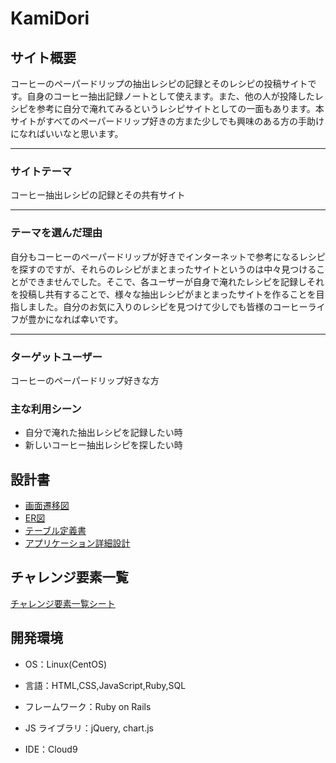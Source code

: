 # KamiDori

## サイト概要

コーヒーのペーパードリップの抽出レシピの記録とそのレシピの投稿サイトです。自身のコーヒー抽出記録ノートとして使えます。また、他の人が投降したレシピを参考に自分で淹れてみるというレシピサイトとしての一面もあります。本サイトがすべてのペーパードリップ好きの方また少しでも興味のある方の手助けになればいいなと思います。

---

### サイトテーマ

コーヒー抽出レシピの記録とその共有サイト

---

### テーマを選んだ理由

自分もコーヒーのペーパードリップが好きでインターネットで参考になるレシピを探すのですが、それらのレシピがまとまったサイトというのは中々見つけることができませんでした。そこで、各ユーザーが自身で淹れたレシピを記録しそれを投稿し共有することで、様々な抽出レシピがまとまったサイトを作ることを目指しました。自分のお気に入りのレシピを見つけて少しでも皆様のコーヒーライフが豊かになれば幸いです。

---

### ターゲットユーザー

コーヒーのペーパードリップ好きな方

### 主な利用シーン

- 自分で淹れた抽出レシピを記録したい時
- 新しいコーヒー抽出レシピを探したい時

## 設計書
- [画面遷移図](https://drive.google.com/file/d/1lPOZv6AnmNu5XinyaN_4h6v3Rsg4DpGX/view?usp=sharing)
- [ER図](https://drive.google.com/file/d/1meMJgvL9fNRCWN4lBRAkJq98Nu5_OSHA/view?usp=sharing)
- [テーブル定義書](https://docs.google.com/spreadsheets/d/1hIklTfq5NO5BkwNDJA7cl5C_FpBazsKAzHIYvKtAu5A/edit?usp=sharing)
- [アプリケーション詳細設計](https://docs.google.com/spreadsheets/d/1yfIbt6759R4xXZ3zolqUY3-Ifw7_6JIFtfGWYeaCzQY/edit?usp=sharing)

## チャレンジ要素一覧

[チャレンジ要素一覧シート](https://docs.google.com/spreadsheets/d/1qTi5YQhQ0gzGnLPdJX1fH-NBbxnZVhMZLSUvKhhWsrg/edit?usp=sharing)

## 開発環境

- OS：Linux(CentOS)

- 言語：HTML,CSS,JavaScript,Ruby,SQL

- フレームワーク：Ruby on Rails

- JS ライブラリ：jQuery, chart.js

- IDE：Cloud9
